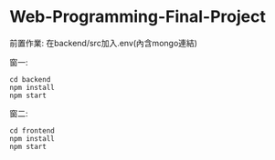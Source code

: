 # Web-Programming-Final-Project

前置作業: 在backend/src加入.env(內含mongo連結)

窗一: 

```
cd backend
npm install
npm start
```

窗二:

```
cd frontend
npm install
npm start
```

